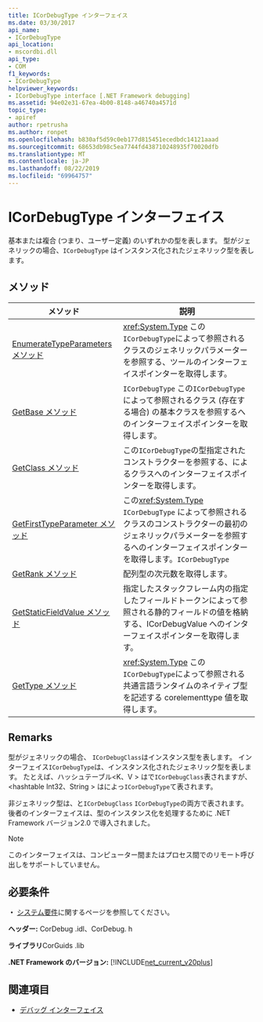 ```yaml
---
title: ICorDebugType インターフェイス
ms.date: 03/30/2017
api_name:
- ICorDebugType
api_location:
- mscordbi.dll
api_type:
- COM
f1_keywords:
- ICorDebugType
helpviewer_keywords:
- ICorDebugType interface [.NET Framework debugging]
ms.assetid: 94e02e31-67ea-4b00-8148-a46740a4571d
topic_type:
- apiref
author: rpetrusha
ms.author: ronpet
ms.openlocfilehash: b830af5d59c0eb177d815451ecedbdc14121aaad
ms.sourcegitcommit: 68653db98c5ea7744fd438710248935f70020dfb
ms.translationtype: MT
ms.contentlocale: ja-JP
ms.lasthandoff: 08/22/2019
ms.locfileid: "69964757"
---
```

# <a name="icordebugtype-interface"></a>ICorDebugType インターフェイス
基本または複合 (つまり、ユーザー定義) のいずれかの型を表します。 型がジェネリックの場合、`ICorDebugType` はインスタンス化されたジェネリック型を表します。  
  
## <a name="methods"></a>メソッド  
  
|メソッド|説明|  
|------------|-----------------|  
|[EnumerateTypeParameters メソッド](../../../../docs/framework/unmanaged-api/debugging/icordebugtype-enumeratetypeparameters-method.md)|<xref:System.Type> この`ICorDebugType`によって参照されるクラスのジェネリックパラメーターを参照する、ツールのインターフェイスポインターを取得します。|  
|[GetBase メソッド](../../../../docs/framework/unmanaged-api/debugging/icordebugtype-getbase-method.md)|`ICorDebugType` この`ICorDebugType`によって参照されるクラス (存在する場合) の基本クラスを参照するへのインターフェイスポインターを取得します。|  
|[GetClass メソッド](../../../../docs/framework/unmanaged-api/debugging/icordebugtype-getclass-method.md)|この`ICorDebugType`の型指定されたコンストラクターを参照する、によるクラスへのインターフェイスポインターを取得します。|  
|[GetFirstTypeParameter メソッド](../../../../docs/framework/unmanaged-api/debugging/icordebugtype-getfirsttypeparameter-method.md)|この<xref:System.Type> `ICorDebugType` によって参照されるクラスのコンストラクターの最初のジェネリックパラメーターを参照するへのインターフェイスポインターを取得します。`ICorDebugType`|  
|[GetRank メソッド](../../../../docs/framework/unmanaged-api/debugging/icordebugtype-getrank-method.md)|配列型の次元数を取得します。|  
|[GetStaticFieldValue メソッド](../../../../docs/framework/unmanaged-api/debugging/icordebugtype-getstaticfieldvalue-method.md)|指定したスタックフレーム内の指定したフィールドトークンによって参照される静的フィールドの値を格納する、ICorDebugValue へのインターフェイスポインターを取得します。|  
|[GetType メソッド](../../../../docs/framework/unmanaged-api/debugging/icordebugtype-gettype-method.md)|<xref:System.Type> この`ICorDebugType`によって参照される共通言語ランタイムのネイティブ型を記述する corelementtype 値を取得します。|  
  
## <a name="remarks"></a>Remarks  
 型がジェネリックの場合、 `ICorDebugClass`はインスタンス型を表します。 インターフェイス`ICorDebugType`は、インスタンス化されたジェネリック型を表します。 たとえば、ハッシュテーブル\<K、V > はで`ICorDebugClass`表されますが、\<hashtable Int32、String > はによっ`ICorDebugType`て表されます。  
  
 非ジェネリック型は、と`ICorDebugClass` `ICorDebugType`の両方で表されます。 後者のインターフェイスは、型のインスタンス化を処理するために .NET Framework バージョン2.0 で導入されました。  
  
> [!NOTE]
> このインターフェイスは、コンピューター間またはプロセス間でのリモート呼び出しをサポートしていません。  
  
## <a name="requirements"></a>必要条件  
 **・** [システム要件](../../../../docs/framework/get-started/system-requirements.md)に関するページを参照してください。  
  
 **ヘッダー:** CorDebug .idl、CorDebug. h  
  
 **ライブラリ**CorGuids .lib  
  
 **.NET Framework のバージョン:** [!INCLUDE[net_current_v20plus](../../../../includes/net-current-v20plus-md.md)]  
  
## <a name="see-also"></a>関連項目

- [デバッグ インターフェイス](../../../../docs/framework/unmanaged-api/debugging/debugging-interfaces.md)
